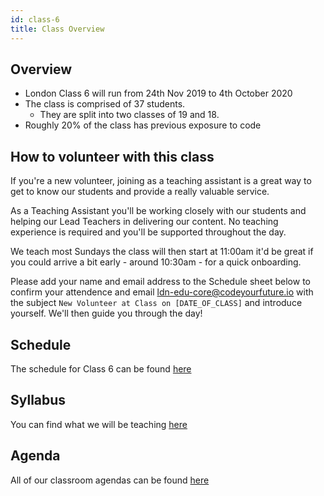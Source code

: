 ```yaml
---
id: class-6
title: Class Overview
---
```


## Overview

- London Class 6 will run from 24th Nov 2019 to 4th October 2020
- The class is comprised of 37 students.
  - They are split into two classes of 19 and 18.
- Roughly 20% of the class has previous exposure to code

## How to volunteer with this class

If you're a new volunteer, joining as a teaching assistant is a great way to get to know our students and provide a really valuable service. 

As a Teaching Assistant you'll be working closely with our students and helping our Lead Teachers in delivering our content. No teaching experience is required and you'll be supported throughout the day. 

We teach most Sundays the class will then start at 11:00am it'd be great if you could arrive a bit early - around 10:30am - for a quick onboarding. 

Please add your name and email address to the Schedule sheet below to confirm your attendence and email ldn-edu-core@codeyourfuture.io with the subject `New Volunteer at Class on [DATE_OF_CLASS]` and introduce yourself. We'll then guide you through the day!

## Schedule

The schedule for Class 6 can be found [here](https://docs.google.com/spreadsheets/d/1sZNv9P6_cee8-0kG8sT83qkhZBPwL0z7hKqi03lGUTE/edit#gid=1718527320)

## Syllabus

You can find what we will be teaching [here](https://syllabus.codeyourfuture.io/)

## Agenda

All of our classroom agendas can be found [here](https://drive.google.com/drive/u/1/folders/1XF8pO1m0UBLnknaY0sNodEM_TMCX1IAF)
